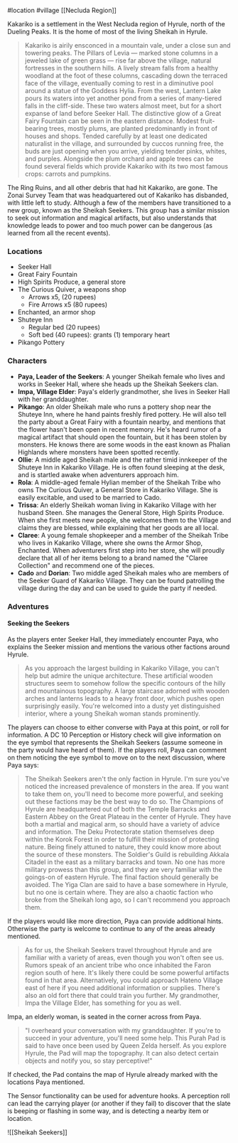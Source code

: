 #location #village [[Necluda Region]]

Kakariko is a settlement in the West Necluda region of Hyrule, north of the Dueling Peaks. It is the home of most of the living Sheikah in Hyrule.

>Kakariko is airily ensconced in a mountain vale, under a close sun and towering peaks. The Pillars of Levia — marked stone columns in a jeweled lake of green grass — rise far above the village, natural fortresses in the southern hills. A lively stream falls from a healthy woodland at the foot of these columns, cascading down the terraced face of the village, eventually coming to rest in a diminutive pool around a statue of the Goddess Hylia. From the west, Lantern Lake pours its waters into yet another pond from a series of many-tiered falls in the cliff-side. These two waters almost meet, but for a short expanse of land before Seeker Hall. The distinctive glow of a Great Fairy Fountain can be seen in the eastern distance. Modest fruit-bearing trees, mostly plums, are planted predominantly in front of houses and shops. Tended carefully by at least one dedicated naturalist in the village, and surrounded by cuccos running free, the buds are just opening when you arrive, yielding tender pinks, whites, and purples. Alongside the plum orchard and apple trees can be found several fields which provide Kakariko with its two most famous crops: carrots and pumpkins.

The Ring Ruins, and all other debris that had hit Kakariko, are gone. The Zonai Survey Team that was headquartered out of Kakariko has disbanded, with little left to study. Although a few of the members have transitioned to a new group, known as the Sheikah Seekers. This group has a similar mission to seek out information and magical artifacts, but also understands that knowledge leads to power and too much power can be dangerous (as learned from all the recent events).

### Locations

- Seeker Hall
- Great Fairy Fountain
- High Spirits Produce, a general store
- The Curious Quiver, a weapons shop
	- Arrows x5, (20 rupees)
	- Fire Arrows x5 (80 rupees)
- Enchanted, an armor shop
- Shuteye Inn
	- Regular bed (20 rupees)
	- Soft bed (40 rupees): grants (1) temporary heart
- Pikango Pottery

### Characters

- **Paya, Leader of the Seekers**: A younger Sheikah female who lives and works in Seeker Hall, where she heads up the Sheikah Seekers clan.
- **Impa, Village Elder**: Paya's elderly grandmother, she lives in Seeker Hall with her granddaughter.
- **Pikango**: An older Sheikah male who runs a pottery shop near the Shuteye Inn, where he hand paints freshly fired pottery. He will also tell the party about a Great Fairy with a fountain nearby, and mentions that the flower hasn't been open in recent memory. He's heard rumor of a magical artifact that should open the fountain, but it has been stolen by monsters. He knows there are some woods in the east known as Phalian Highlands where monsters have been spotted recently.
- **Ollie**: A middle aged Sheikah male and the rather timid innkeeper of the Shuteye Inn in Kakariko Village. He is often found sleeping at the desk, and is startled awake when adventurers approach him.
- **Rola**: A middle-aged female Hylian member of the Sheikah Tribe who owns The Curious Quiver, a General Store in Kakariko Village. She is easily excitable, and used to be married to Cado.
- **Trissa**: An elderly Sheikah woman living in Kakariko Village with her husband Steen. She manages the General Store, High Spirits Produce. When she first meets new people, she welcomes them to the Village and claims they are blessed, while explaining that her goods are all local.
- **Claree**: A young female shopkeeper and a member of the Sheikah Tribe who lives in Kakariko Village, where she owns the Armor Shop, Enchanted. When adventurers first step into her store, she will proudly declare that all of her items belong to a brand named the "Claree Collection" and recommend one of the pieces.
- **Cado** and **Dorian**: Two middle aged Sheikah males who are members of the Seeker Guard of Kakariko Village. They can be found patrolling the village during the day and can be used to guide the party if needed.

### Adventures

#### Seeking the Seekers

As the players enter Seeker Hall, they immediately encounter Paya, who explains the Seeker mission and mentions the various other factions around Hyrule.

>As you approach the largest building in Kakariko Village, you can't help but admire the unique architecture. These artificial wooden structures seem to somehow follow the specific contours of the hilly and mountainous topography. A large staircase adorned with wooden arches and lanterns leads to a heavy front door, which pushes open surprisingly easily. You're welcomed into a dusty yet distinguished interior, where a young Sheikah woman stands prominently.
 
The players can choose to either converse with Paya at this point, or roll for information. A DC 10 Perception or History check will give information on the eye symbol that represents the Sheikah Seekers (assume someone in the party would have heard of them). If the players roll, Paya can comment on them noticing the eye symbol to move on to the next discussion, where Paya says:

>The Sheikah Seekers aren't the only faction in Hyrule. I'm sure you've noticed the increased prevalence of monsters in the area. If you want to take them on, you'll need to become more powerful, and seeking out these factions may be the best way to do so.
>The Champions of Hyrule are headquartered out of both the Temple Barracks and Eastern Abbey on the Great Plateau in the center of Hyrule. They have both a martial and magical arm, so should have a variety of advice and information.
>The Deku Protectorate station themselves deep within the Korok Forest in order to fulfill their mission of protecting nature. Being finely attuned to nature, they could know more about the source of these monsters.
>The Soldier's Guild is rebuilding Akkala Citadel in the east as a military barracks and town. No one has more military prowess than this group, and they are very familiar with the goings-on of eastern Hyrule.
>The final faction should generally be avoided. The Yiga Clan are said to have a base somewhere in Hyrule, but no one is certain where. They are also a chaotic faction who broke from the Sheikah long ago, so I can't recommend you approach them.

If the players would like more direction, Paya can provide additional hints. Otherwise the party is welcome to continue to any of the areas already mentioned.

>As for us, the Sheikah Seekers travel throughout Hyrule and are familiar with a variety of areas, even though you won't often see us. Rumors speak of an ancient tribe who once inhabited the Faron region south of here. It's likely there could be some powerful artifacts found in that area. Alternatively, you could approach Hateno Village east of here if you need additional information or supplies. There's also an old fort there that could train you further.
  My grandmother, Impa the Village Elder, has something for you as well.

Impa, an elderly woman, is seated in the corner across from Paya.

>"I overheard your conversation with my granddaughter. If you're to succeed in your adventure, you'll need some help. This Purah Pad is said to have once been used by Queen Zelda herself. As you explore Hyrule, the Pad will map the topography. It can also detect certain objects and notify you, so stay perceptive!"

If checked, the Pad contains the map of Hyrule already marked with the locations Paya mentioned.

The Sensor functionality can be used for adventure hooks. A perception roll can lead the carrying player (or another if they fail) to discover that the slate is beeping or flashing in some way, and is detecting a nearby item or location.

![[Sheikah Seekers]]